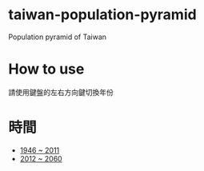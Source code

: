 taiwan-population-pyramid
=========================

Population pyramid of Taiwan

# How to use
請使用鍵盤的左右方向鍵切換年份

# 時間
  * [1946 ~ 2011](https://shyuan.github.io/taiwan-population-pyramid/index.html)
  * [2012 ~ 2060](https://shyuan.github.io/taiwan-population-pyramid/index2.html)
